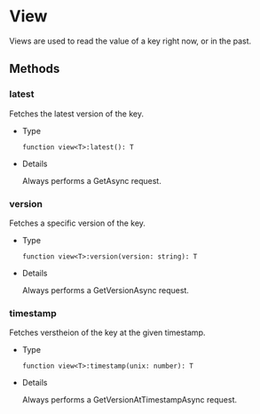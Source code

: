 # View

Views are used to read the value of a key right now, or in the past.

## Methods

### latest

Fetches the latest version of the key.

- Type

    ```luau
    function view<T>:latest(): T
    ```
- Details

    Always performs a GetAsync request.

### version

Fetches a specific version of the key.

- Type

    ```luau
    function view<T>:version(version: string): T
    ```

- Details

    Always performs a GetVersionAsync request.

### timestamp

Fetches  verstheion of the key at the given timestamp.

- Type

    ```luau
    function view<T>:timestamp(unix: number): T
    ```

- Details

    Always performs a GetVersionAtTimestampAsync request.
